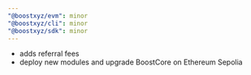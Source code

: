 ```yaml
---
"@boostxyz/evm": minor
"@boostxyz/cli": minor
"@boostxyz/sdk": minor
---
```


- adds referral fees
- deploy new modules and upgrade BoostCore on Ethereum Sepolia
